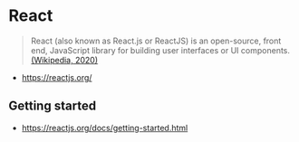# React

> React (also known as React.js or ReactJS) is an open-source, front end, JavaScript library for building user interfaces or UI components.
> [(Wikipedia, 2020)](https://en.wikipedia.org/wiki/React_(web_framework))
- https://reactjs.org/

## Getting started
- https://reactjs.org/docs/getting-started.html